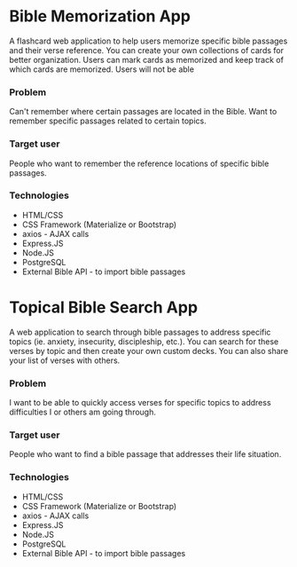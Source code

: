 # Bible Memorization App
A flashcard web application to help users memorize specific bible passages and their verse reference.  You can create your own collections of cards for better organization.  Users can mark cards as memorized and keep track of which cards are memorized.  Users will not be able

### Problem
Can't remember where certain passages are located in the Bible.
Want to remember specific passages related to certain topics.

### Target user
People who want to remember the reference locations of specific bible passages.

### Technologies
* HTML/CSS
* CSS Framework (Materialize or Bootstrap)
* axios - AJAX calls
* Express.JS
* Node.JS
* PostgreSQL
* External Bible API - to import bible passages


# Topical Bible Search App
A web application to search through bible passages to address specific topics (ie. anxiety, insecurity, discipleship, etc.).  You can search for these verses by topic and then create your own custom decks.  You can also share your list of verses with others.  

### Problem
I want to be able to quickly access verses for specific topics to address difficulties I or others am going through.

### Target user
People who want to find a bible passage that addresses their life situation.

### Technologies
* HTML/CSS
* CSS Framework (Materialize or Bootstrap)
* axios - AJAX calls
* Express.JS
* Node.JS
* PostgreSQL
* External Bible API - to import bible passages
